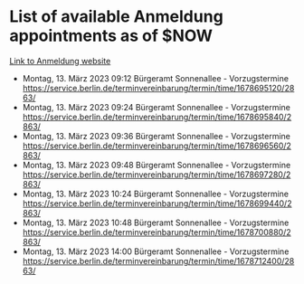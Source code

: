 # List of available Anmeldung appointments as of $NOW
[Link to Anmeldung website](https://service.berlin.de/terminvereinbarung/termin/tag.php?termin=1&anliegen[]=120686&dienstleisterlist=122210,122217,327316,122219,327312,122227,327314,122231,327346,122243,327348,122254,122252,329742,122260,329745,122262,329748,122271,327278,122273,327274,122277,327276,330436,122280,327294,122282,327290,122284,327292,122291,327270,122285,327266,122286,327264,122296,327268,150230,329760,122297,327286,122294,327284,122312,329763,122314,329775,122304,327330,122311,327334,122309,327332,317869,122281,327352,122279,329772,122283,122276,327324,122274,327326,122267,329766,122246,327318,122251,327320,122257,327322,122208,327298,122226,327300&herkunft=http%3A%2F%2Fservice.berlin.de%2Fdienstleistung%2F120686%2F)
- Montag, 13. März 2023 09:12 Bürgeramt Sonnenallee - Vorzugstermine https://service.berlin.de/terminvereinbarung/termin/time/1678695120/2863/
- Montag, 13. März 2023 09:24 Bürgeramt Sonnenallee - Vorzugstermine https://service.berlin.de/terminvereinbarung/termin/time/1678695840/2863/
- Montag, 13. März 2023 09:36 Bürgeramt Sonnenallee - Vorzugstermine https://service.berlin.de/terminvereinbarung/termin/time/1678696560/2863/
- Montag, 13. März 2023 09:48 Bürgeramt Sonnenallee - Vorzugstermine https://service.berlin.de/terminvereinbarung/termin/time/1678697280/2863/
- Montag, 13. März 2023 10:24 Bürgeramt Sonnenallee - Vorzugstermine https://service.berlin.de/terminvereinbarung/termin/time/1678699440/2863/
- Montag, 13. März 2023 10:48 Bürgeramt Sonnenallee - Vorzugstermine https://service.berlin.de/terminvereinbarung/termin/time/1678700880/2863/
- Montag, 13. März 2023 14:00 Bürgeramt Sonnenallee - Vorzugstermine https://service.berlin.de/terminvereinbarung/termin/time/1678712400/2863/
